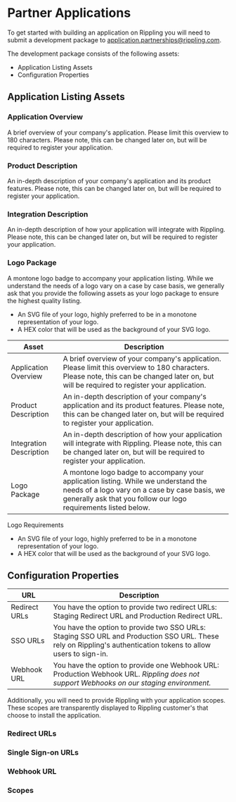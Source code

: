 # Partner Applications

To get started with building an application on Rippling you will need to submit a development package to application.partnerships@rippling.com.

The development package consists of the following assets:

- Application Listing Assets
- Configuration Properties

## Application Listing Assets

### Application Overview

A brief overview of your company's application. Please limit this overview to 180 characters. Please note, this can be changed later on, but will be required to register your application.

### Product Description

An in-depth description of your company's application and its product features. Please note, this can be changed later on, but will be required to register your application.

### Integration Description

An in-depth description of how your application will integrate with Rippling. Please note, this can be changed later on, but will be required to register your application.

### Logo Package

A montone logo badge to accompany your application listing. While we understand the needs of a logo vary on a case by case basis, we generally ask that you provide the following assets as your logo package to ensure the highest quality listing.

- An SVG file of your logo, highly preferred to be in a monotone representation of your logo.
- A HEX color that will be used as the background of your SVG logo.


Asset                   | Description
------------------------|-------------------------------------------------------------------------------------------------------------------------------------------------------------------------------------------------------------------------------------------------------------------------------------------------------------------------------------------------------------------------------------------------------------------------------------------------
Application Overview    | A brief overview of your company's application. Please limit this overview to 180 characters. Please note, this can be changed later on, but will be required to register your application.
Product Description     | An in-depth description of your company's application and its product features. Please note, this can be changed later on, but will be required to register your application.
Integration Description | An in-depth description of how your application will integrate with Rippling. Please note, this can be changed later on, but will be required to register your application.
Logo Package            | A montone logo badge to accompany your application listing. While we understand the needs of a logo vary on a case by case basis, we generally ask that you follow our logo requirements listed below.

Logo Requirements
- An SVG file of your logo, highly preferred to be in a monotone representation of your logo. 
- A HEX color that will be used as the background of your SVG logo.

## Configuration Properties

URL           | Description
--------------|---------------------------------------------------------------------------------------------------------------------------------------
Redirect URLs | You have the option to provide two redirect URLs: Staging Redirect URL and Production Redirect URL.
SSO URLs      | You have the option to provide two SSO URLs: Staging SSO URL and Production SSO URL. These rely on Rippling's authentication tokens to allow users to sign-in.
Webhook URL  |  You have the option to provide one Webhook URL: Production Webhook URL. *Rippling does not support Webhooks on our staging environment.*

Additionally, you will need to provide Rippling with your application scopes. These scopes are transparently displayed to Rippling customer's that choose to install the application.

### Redirect URLs

### Single Sign-on URLs

### Webhook URL

### Scopes